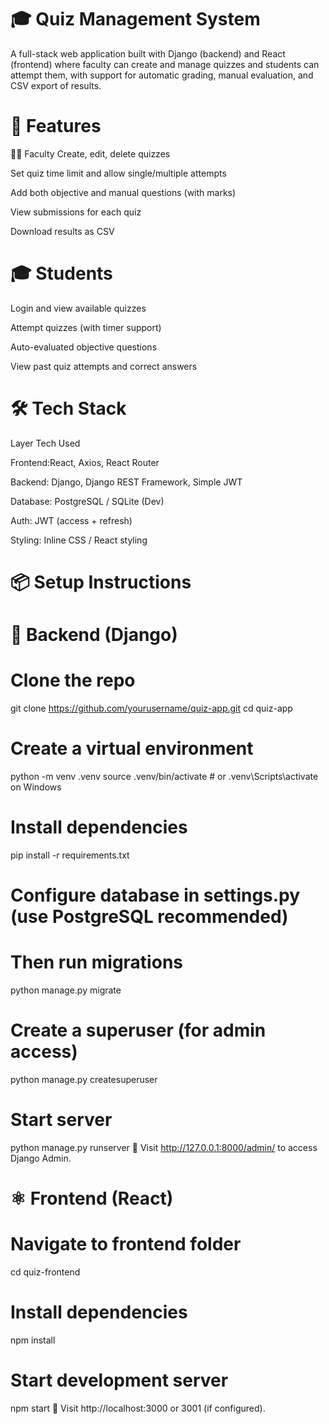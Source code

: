 # 🎓 Quiz Management System
A full-stack web application built with Django (backend) and React (frontend) where faculty can create and manage quizzes and students can attempt them, with support for automatic grading, manual evaluation, and CSV export of results.

# 🚀 Features
👨‍🏫 Faculty
Create, edit, delete quizzes

Set quiz time limit and allow single/multiple attempts

Add both objective and manual questions (with marks)

View submissions for each quiz

Download results as CSV

# 🎓 Students
Login and view available quizzes

Attempt quizzes (with timer support)

Auto-evaluated objective questions

View past quiz attempts and correct answers

# 🛠️ Tech Stack
Layer	Tech Used

Frontend:React, Axios, React Router

Backend:	Django, Django REST Framework, Simple JWT

Database:	PostgreSQL / SQLite (Dev)

Auth:	JWT (access + refresh)

Styling:	Inline CSS / React styling

# 📦 Setup Instructions
# 🐍 Backend (Django)

# Clone the repo
git clone https://github.com/yourusername/quiz-app.git
cd quiz-app

# Create a virtual environment
python -m venv .venv
source .venv/bin/activate  # or .venv\Scripts\activate on Windows

# Install dependencies
pip install -r requirements.txt

# Configure database in settings.py (use PostgreSQL recommended)
# Then run migrations
python manage.py migrate

# Create a superuser (for admin access)
python manage.py createsuperuser

# Start server
python manage.py runserver
📌 Visit http://127.0.0.1:8000/admin/ to access Django Admin.

# ⚛️ Frontend (React)

# Navigate to frontend folder
cd quiz-frontend

# Install dependencies
npm install

# Start development server
npm start
📌 Visit http://localhost:3000 or 3001 (if configured).
